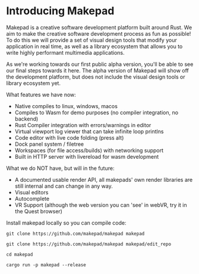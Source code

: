 # Introducing Makepad

Makepad is a creative software development platform built around Rust. We aim to make the creative software development process as fun as possible! To do this we will provide a set of visual design tools that modify your application in real time, as well as a library ecosystem that allows you to write highly performant multimedia applications.

As we're working towards our first public alpha version, you'll be able to see our final steps towards it here. The alpha version of Makepad will show off the development platform, but does not include the visual design tools or library ecosystem yet.

What features we have now:
- Native compiles to linux, windows, macos
- Compiles to Wasm for demo purposes (no compiler integration, no backend)
- Rust Compiler integration with errors/warnings in editor
- Virtual viewport log viewer that can take infinite loop printlns
- Code editor with live code folding (press alt)
- Dock panel system / filetree
- Workspaces (for file access/builds) with networking support
- Built in HTTP server with livereload for wasm development

What we do NOT have, but will in the future:
- A documented usable render API, all makepads' own render libraries are still internal and can change in any way.
- Visual editors
- Autocomplete
- VR Support (although the web version you can 'see' in webVR, try it in the Quest browser)

Install makepad locally so you can compile code: 

```
git clone https://github.com/makepad/makepad makepad 

git clone https://github.com/makepad/makepad makepad/edit_repo 

cd makepad 

cargo run -p makepad --release 
```
